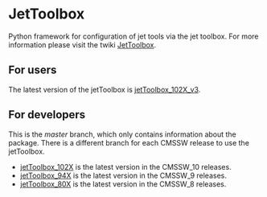 # JetToolbox

Python framework for configuration of jet tools via the jet toolbox. 
For more information please visit the twiki [JetToolbox](https://twiki.cern.ch/twiki/bin/viewauth/CMS/JetToolbox).

## For users

The latest version of the jetToolbox is [jetToolbox_102X_v3](https://github.com/cms-jet/JetToolbox/tree/jetToolbox_102X_v3).


## For developers

This is the _master_ branch, which only contains information about the package. There is a different branch for each CMSSW release to use the jetToolbox. 
 * [jetToolbox_102X](https://github.com/cms-jet/JetToolbox/tree/jetToolbox_102X) is the latest version in the CMSSW_10 releases.
 * [jetToolbox_94X](https://github.com/cms-jet/JetToolbox/tree/jetToolbox_94X) is the latest version in the CMSSW_9 releases.
 * [jetToolbox_80X](https://github.com/cms-jet/JetToolbox/tree/jetToolbox_80X) is the latest version in the CMSSW_8 releases.
